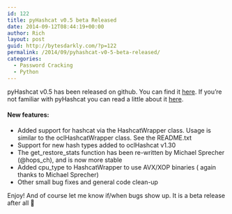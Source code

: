 ```yaml
---
id: 122
title: pyHashcat v0.5 beta Released
date: 2014-09-12T08:44:19+00:00
author: Rich
layout: post
guid: http://bytesdarkly.com/?p=122
permalink: /2014/09/pyhashcat-v0-5-beta-released/
categories:
  - Password Cracking
  - Python
---
```


pyHashcat v0.5 has been released on github. You can find it [here](https://github.com/Rich5/pyHashcat). If you&#8217;re not familiar with pyHashcat you can read a little about it [here](http://bytesdarkly.com/2014/08/introducing-pyhashcat/).

#### New features:

  * Added support for hashcat via the HashcatWrapper class. Usage is similar to the oclHashcatWrapper class. See the README.txt
  * Support for new hash types added to oclHashcat v1.30
  * The get\_restore\_stats function has been re-written by Michael Sprecher (@hops_ch), and is now more stable
  * Added cpu_type to HashcatWrapper to use AVX/XOP binaries ( again thanks to Michael Sprecher)
  * Other small bug fixes and general code clean-up

Enjoy! And of course let me know if/when bugs show up. It is a beta release after all 🙂

&nbsp;